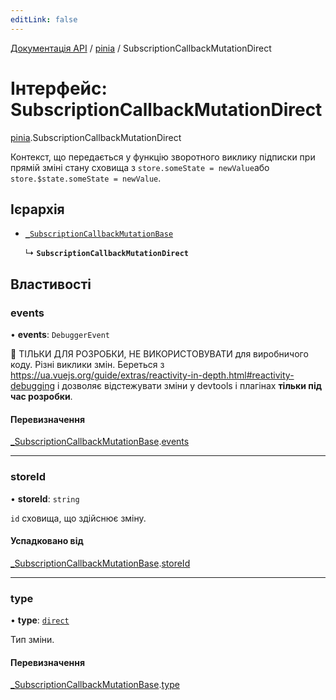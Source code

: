```yaml
---
editLink: false
---
```


[Документація API](../index.md) / [pinia](../modules/pinia.md) / SubscriptionCallbackMutationDirect

# Інтерфейс: SubscriptionCallbackMutationDirect

[pinia](../modules/pinia.md).SubscriptionCallbackMutationDirect

Контекст, що передається у функцію зворотного виклику підписки при прямій зміні
стану сховища з `store.someState = newValue`або `store.$state.someState = newValue`.

## Ієрархія

- [`_SubscriptionCallbackMutationBase`](pinia._SubscriptionCallbackMutationBase.md)

  ↳ **`SubscriptionCallbackMutationDirect`**

## Властивості

### events

• **events**: `DebuggerEvent`

🔴 ТІЛЬКИ ДЛЯ РОЗРОБКИ, НЕ ВИКОРИСТОВУВАТИ для виробничого коду. Різні виклики змін.
Береться з https://ua.vuejs.org/guide/extras/reactivity-in-depth.html#reactivity-debugging
і дозволяє відстежувати зміни у devtools і плагінах **тільки під час розробки**.

#### Перевизначення

[_SubscriptionCallbackMutationBase](pinia._SubscriptionCallbackMutationBase.md).[events](pinia._SubscriptionCallbackMutationBase.md#events)

___

### storeId

• **storeId**: `string`

`id` сховища, що здійснює зміну.

#### Успадковано від

[_SubscriptionCallbackMutationBase](pinia._SubscriptionCallbackMutationBase.md).[storeId](pinia._SubscriptionCallbackMutationBase.md#storeid)

___

### type

• **type**: [`direct`](../enums/pinia.MutationType.md#direct)

Тип зміни.

#### Перевизначення

[_SubscriptionCallbackMutationBase](pinia._SubscriptionCallbackMutationBase.md).[type](pinia._SubscriptionCallbackMutationBase.md#type)
